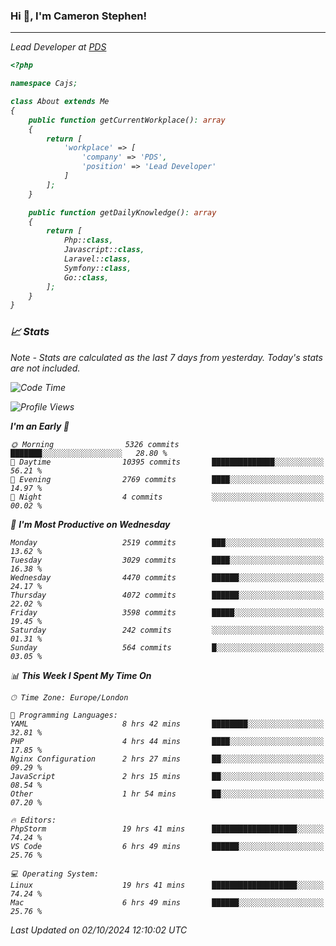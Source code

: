### Hi 👋, I'm Cameron Stephen!
<hr>
<p><em>Lead Developer at <a href="https://prindatasolutions.co.uk">PDS</a></p>


```php
<?php

namespace Cajs;

class About extends Me
{
    public function getCurrentWorkplace(): array
    {
        return [
            'workplace' => [
                'company' => 'PDS',
                'position' => 'Lead Developer'
            ]
        ];
    }

    public function getDailyKnowledge(): array
    {
        return [
            Php::class,
            Javascript::class,
            Laravel::class,
            Symfony::class,
            Go::class,
        ];
    }
}
```

### 📈 Stats
<p><em>Note - Stats are calculated as the last 7 days from yesterday. Today's stats are not included.</em></p>


<!--START_SECTION:waka-->
![Code Time](http://img.shields.io/badge/Code%20Time-3%2C987%20hrs%2048%20mins-blue)

![Profile Views](http://img.shields.io/badge/Profile%20Views-0-blue)

**I'm an Early 🐤** 

```text
🌞 Morning                5326 commits        ███████░░░░░░░░░░░░░░░░░░   28.80 % 
🌆 Daytime                10395 commits       ██████████████░░░░░░░░░░░   56.21 % 
🌃 Evening                2769 commits        ████░░░░░░░░░░░░░░░░░░░░░   14.97 % 
🌙 Night                  4 commits           ░░░░░░░░░░░░░░░░░░░░░░░░░   00.02 % 
```
📅 **I'm Most Productive on Wednesday** 

```text
Monday                   2519 commits        ███░░░░░░░░░░░░░░░░░░░░░░   13.62 % 
Tuesday                  3029 commits        ████░░░░░░░░░░░░░░░░░░░░░   16.38 % 
Wednesday                4470 commits        ██████░░░░░░░░░░░░░░░░░░░   24.17 % 
Thursday                 4072 commits        ██████░░░░░░░░░░░░░░░░░░░   22.02 % 
Friday                   3598 commits        █████░░░░░░░░░░░░░░░░░░░░   19.45 % 
Saturday                 242 commits         ░░░░░░░░░░░░░░░░░░░░░░░░░   01.31 % 
Sunday                   564 commits         █░░░░░░░░░░░░░░░░░░░░░░░░   03.05 % 
```


📊 **This Week I Spent My Time On** 

```text
🕑︎ Time Zone: Europe/London

💬 Programming Languages: 
YAML                     8 hrs 42 mins       ████████░░░░░░░░░░░░░░░░░   32.81 % 
PHP                      4 hrs 44 mins       ████░░░░░░░░░░░░░░░░░░░░░   17.85 % 
Nginx Configuration      2 hrs 27 mins       ██░░░░░░░░░░░░░░░░░░░░░░░   09.29 % 
JavaScript               2 hrs 15 mins       ██░░░░░░░░░░░░░░░░░░░░░░░   08.54 % 
Other                    1 hr 54 mins        ██░░░░░░░░░░░░░░░░░░░░░░░   07.20 % 

🔥 Editors: 
PhpStorm                 19 hrs 41 mins      ███████████████████░░░░░░   74.24 % 
VS Code                  6 hrs 49 mins       ██████░░░░░░░░░░░░░░░░░░░   25.76 % 

💻 Operating System: 
Linux                    19 hrs 41 mins      ███████████████████░░░░░░   74.24 % 
Mac                      6 hrs 49 mins       ██████░░░░░░░░░░░░░░░░░░░   25.76 % 
```


 Last Updated on 02/10/2024 12:10:02 UTC
<!--END_SECTION:waka-->
